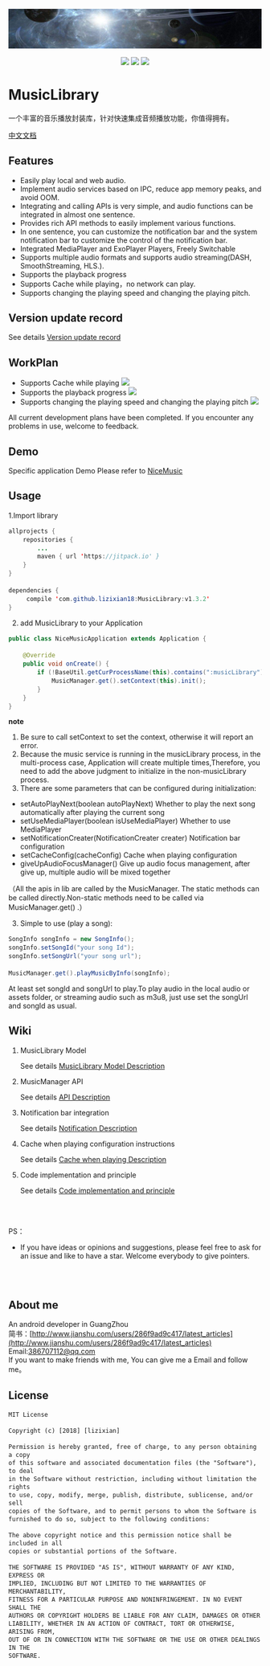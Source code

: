 <p align="center">
<a href="art/logo.jpg"><img src="art/logo.jpg"/></a>
</p>

<p align="center">
<a href="http://developer.android.com/index.html"><img src="https://img.shields.io/badge/platform-android-green.svg"></a>
<a href="https://jitpack.io/#lizixian18/MusicLibrary"><img src="https://jitpack.io/v/lizixian18/MusicLibrary.svg"></a>
<a href="http://choosealicense.com/licenses/mit/"><img src="https://img.shields.io/badge/license-MIT-green.svg"></a>
</p>

# MusicLibrary

一个丰富的音乐播放封装库，针对快速集成音频播放功能，你值得拥有。 

[中文文档](https://github.com/lizixian18/MusicLibrary/blob/master/README-ZH.md)

## Features

- Easily play local and web audio.
- Implement audio services based on IPC, reduce app memory peaks, and avoid OOM.
- Integrating and calling APIs is very simple, and audio functions can be integrated in almost one sentence.
- Provides rich API methods to easily implement various functions.
- In one sentence, you can customize the notification bar and the system notification bar to customize the control of the notification bar.
- Integrated MediaPlayer and ExoPlayer Players, Freely Switchable
- Supports multiple audio formats and supports audio streaming(DASH, SmoothStreaming, HLS.).
- Supports the playback progress
- Supports Cache while playing，no network can play.
- Supports changing the playing speed and changing the playing pitch.

## Version update record

 See details [Version update record](https://github.com/lizixian18/MusicLibrary/blob/master/readme/version.md)

## WorkPlan

- Supports Cache while playing [![](https://img.shields.io/badge/goal%20progress-100%25-brightgreen.svg)](https://github.com/lizixian18/MusicLibrary)
- Supports the playback progress [![](https://img.shields.io/badge/goal%20progress-100%25-brightgreen.svg)](https://github.com/lizixian18/MusicLibrary)
- Supports changing the playing speed and changing the playing pitch  [![](https://img.shields.io/badge/goal%20progress-100%25-brightgreen.svg)](https://github.com/lizixian18/MusicLibrary)

All current development plans have been completed. If you encounter any problems in use, welcome to feedback.

## Demo

Specific application Demo Please refer to [NiceMusic](https://github.com/lizixian18/NiceMusic)

## Usage

1.Import library

```java
allprojects {
    repositories {
        ...
        maven { url 'https://jitpack.io' }
    }
}

dependencies {
     compile 'com.github.lizixian18:MusicLibrary:v1.3.2'
}
```

2. add MusicLibrary to your Application

```java
public class NiceMusicApplication extends Application {

    @Override
    public void onCreate() {
        if (!BaseUtil.getCurProcessName(this).contains(":musicLibrary")) {
            MusicManager.get().setContext(this).init();
        }
    }
}
```

**note**
1. Be sure to call setContext to set the context, otherwise it will report an error. 
2. Because the music service is running in the musicLibrary process, in the multi-process case, Application will create multiple times,Therefore, you need to add the above judgment to initialize in the non-musicLibrary process.
3. There are some parameters that can be configured during initialization:

- setAutoPlayNext(boolean autoPlayNext) Whether to play the next song automatically after playing the current song
- setUseMediaPlayer(boolean isUseMediaPlayer) Whether to use MediaPlayer
- setNotificationCreater(NotificationCreater creater) Notification bar configuration
- setCacheConfig(cacheConfig) Cache when playing configuration
- giveUpAudioFocusManager() Give up audio focus management, after give up, multiple audio will be mixed together

（All the apis in lib are called by the MusicManager. The static methods can be called directly.Non-static methods need to be called via MusicManager.get() .） 
  
3. Simple to use (play a song):

```java
SongInfo songInfo = new SongInfo();
songInfo.setSongId("your song Id"); 
songInfo.setSongUrl("your song url"); 

MusicManager.get().playMusicByInfo(songInfo);
```

At least set songId and songUrl to play.To play audio in the local audio or assets folder, or streaming audio such as m3u8, just use set the songUrl and songId as usual.

## Wiki

1. MusicLibrary Model 
 
   See details [MusicLibrary Model Description](https://github.com/lizixian18/MusicLibrary/blob/master/readme/model.md)
   
2. MusicManager API
   
   See details [API Description](https://github.com/lizixian18/MusicLibrary/blob/master/readme/api.md)
 
3. Notification bar integration

   See details [Notification Description](https://github.com/lizixian18/MusicLibrary/blob/master/readme/notification.md)

4. Cache when playing configuration instructions
 
   See details [Cache when playing Description](https://github.com/lizixian18/MusicLibrary/blob/master/readme/playcache.md)

5. Code implementation and principle
  
   See details [Code implementation and principle](https://github.com/lizixian18/MusicLibrary/blob/master/readme/principle.md)


<br><br>

PS：
- If you have ideas or opinions and suggestions, please feel free to ask for an issue and like to have a star. Welcome everybody to give pointers.

<br><br>

##  About me

An android developer in GuangZhou  
简书：[http://www.jianshu.com/users/286f9ad9c417/latest_articles](http://www.jianshu.com/users/286f9ad9c417/latest_articles)   
Email:386707112@qq.com  
If you want to make friends with me, You can give me a Email and follow me。


## License

```
MIT License

Copyright (c) [2018] [lizixian]

Permission is hereby granted, free of charge, to any person obtaining a copy
of this software and associated documentation files (the "Software"), to deal
in the Software without restriction, including without limitation the rights
to use, copy, modify, merge, publish, distribute, sublicense, and/or sell
copies of the Software, and to permit persons to whom the Software is
furnished to do so, subject to the following conditions:

The above copyright notice and this permission notice shall be included in all
copies or substantial portions of the Software.

THE SOFTWARE IS PROVIDED "AS IS", WITHOUT WARRANTY OF ANY KIND, EXPRESS OR
IMPLIED, INCLUDING BUT NOT LIMITED TO THE WARRANTIES OF MERCHANTABILITY,
FITNESS FOR A PARTICULAR PURPOSE AND NONINFRINGEMENT. IN NO EVENT SHALL THE
AUTHORS OR COPYRIGHT HOLDERS BE LIABLE FOR ANY CLAIM, DAMAGES OR OTHER
LIABILITY, WHETHER IN AN ACTION OF CONTRACT, TORT OR OTHERWISE, ARISING FROM,
OUT OF OR IN CONNECTION WITH THE SOFTWARE OR THE USE OR OTHER DEALINGS IN THE
SOFTWARE.
```
